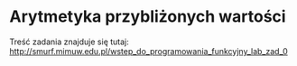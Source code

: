 # Arytmetyka przybliżonych wartości

Treść zadania znajduje się tutaj: http://smurf.mimuw.edu.pl/wstep_do_programowania_funkcyjny_lab_zad_0
